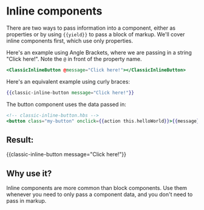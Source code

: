 # Inline components

There are two ways to pass information into a component, either as properties or by using `{{yield}}` to pass a block of markup. We'll cover inline components first, which use only properties.

Here's an example using Angle Brackets, where we are passing in a string "Click here!". Note the `@` in front of the property name.

```hbs
<ClassicInlineButton @message="Click here!"></ClassicInlineButton>
```

Here's an equivalent example using curly braces:

```hbs
{{classic-inline-button message="Click here!"}}
```

The button component uses the data passed in:

```hbs
<!-- classic-inline-button.hbs -->
<button class="my-button" onclick={{action this.helloWorld}}>{{message}}</button>
```

## Result:

{{classic-inline-button message="Click here!"}}

## Why use it?

Inline components are more common than block components. Use them whenever you need to only pass a component data, and you don't need to pass in markup.
